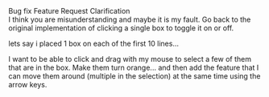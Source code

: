 <div class="tag-center">
  <span class="tag bug">Bug fix</span>
    <span class="tag ok">Feature Request Clarification</span>
</div>
I think you are misunderstanding and maybe it is my fault.  Go back to the original implementation of clicking a single box to toggle it on or off.

lets say i placed 1 box on each of the first 10 lines...

I want to be able to click and drag with my mouse to select a few of them that are in the box.  Make them turn orange... and then add the feature that I can move them around (multiple in the selection) at the same time using the arrow keys.
